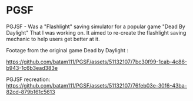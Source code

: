 # PGSF
PGJSF - Was a "Flashlight" saving simulator for a popular game "Dead By Daylight" That I was working on.
It aimed to re-create the flashlight saving mechanic to help users get better at it. 

Footage from the original game Dead by Daylight : 

https://github.com/batam111/PGSF/assets/51132107/7bc30f99-1cab-4c86-b943-1c6b3ead383e




PGJSF recreation: 
https://github.com/batam111/PGSF/assets/51132107/76feb03e-30f6-43ba-82cd-879b161c5613

